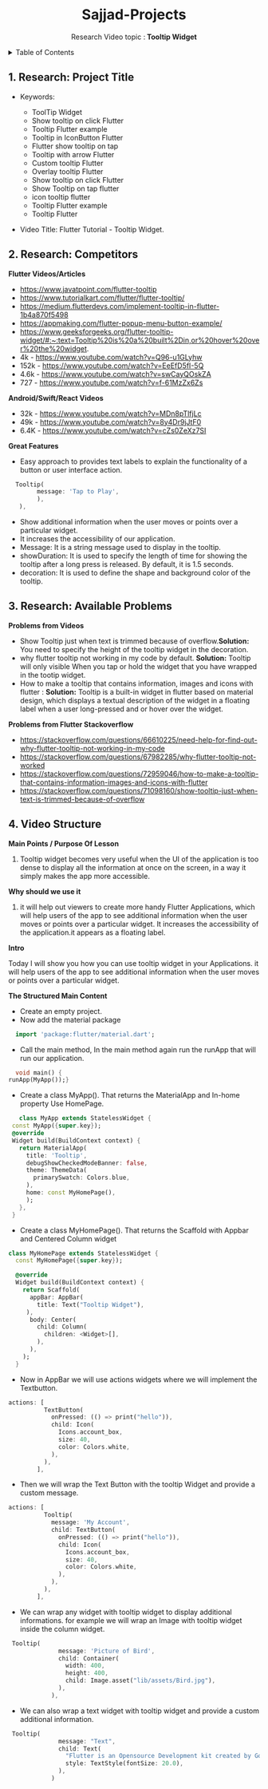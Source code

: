 
<div align="center">
  <h1 align="center">Sajjad-Projects</h1>
  <p align="center">
    Research Video topic :<strong> Tooltip Widget</strong>
  </p>
</div>



<!-- TABLE OF CONTENTS -->
<details>
  <summary>Table of Contents</summary>
  <ol>
    <li>
      <a href="#1.-Research:-Project-Title">Research: Project Title</a>
    </li>
    <li>
      <a href="#2. Research: Competitors">Research: Competitors</a>
      <ul>
        <li><a href="#Flutter-Videos/Articles">Flutter Videos/Articles</a></li>
        <li><a href="#Android/Swift/React Videos">Android/Swift/React Videos</a></li>
        <li><a href="#Great Features">Great Features</a></li>
      </ul>
    </li>
    <li><a href="#Research: Available Problems">Research: Available Problems</a>
    <ul>
        <li><a href="#Problems from Videos">Problems from Videos</a></li>
        <li><a href="#Problems from Flutter Stackoverflow">Problems from Flutter Stackoverflow</a></li>
      </ul>
      </li>
    <li><a href="#Video Structure">Video Structure</a>
    <ul>
        <li><a href="#Main Points / Purpose Of Lesson">Main Points / Purpose Of Lesson</a></li>
        <li><a href="#Why should we use it">Why should we use it</a></li>
        <li><a href="#Intro">Intro</a></li>
        <li><a href="#The Structured Main Content">The Structured Main Content</a></li>
      </ul>
    </li>  
  </ol>
</details>



<!-- ABOUT THE PROJECT -->
## 1. Research: Project Title 
- Keywords: 
  - ToolTip Widget
  - Show tooltip on click Flutter
  - Tooltip Flutter example
  - Tooltip in IconButton Flutter
  - Flutter show tooltip on tap
  - Tooltip with arrow Flutter
  - Custom tooltip Flutter
  - Overlay tooltip Flutter
  - Show tooltip on click Flutter
  - Show Tooltip on tap flutter
  - icon tooltip flutter
  - Tooltip Flutter example
  - Tooltip Flutter 

- Video Title: Flutter Tutorial - Tooltip Widget.


## 2. Research: Competitors

**Flutter Videos/Articles**

- https://www.javatpoint.com/flutter-tooltip
- https://www.tutorialkart.com/flutter/flutter-tooltip/
- https://medium.flutterdevs.com/implement-tooltip-in-flutter-1b4a870f5498
- https://appmaking.com/flutter-popup-menu-button-example/
- https://www.geeksforgeeks.org/flutter-tooltip-widget/#:~:text=Tooltip%20is%20a%20built%2Din,or%20hover%20over%20the%20widget.
- 4k - https://www.youtube.com/watch?v=Q96-u1GLyhw
- 152k - https://www.youtube.com/watch?v=EeEfD5fI-5Q
- 4.6k - https://www.youtube.com/watch?v=swCayQOskZA
- 727 - https://www.youtube.com/watch?v=f-61MzZx6Zs

**Android/Swift/React Videos**
- 32k - https://www.youtube.com/watch?v=MDn8pTlfjLc
- 49k - https://www.youtube.com/watch?v=8y4Dr9jJtF0
- 6.4K - https://www.youtube.com/watch?v=cZs0ZeXz7SI

**Great Features** 
- Easy approach to provides text labels to explain the functionality of a button or user interface action.
```dart
  Tooltip(  
        message: 'Tap to Play',  
        ),  
   ),  
```
- Show additional information when the user moves or points over a particular widget.
- It increases the accessibility of our application.
- Message: It is a string message used to display in the tooltip.
- showDuration: It is used to specify the length of time for showing the tooltip after a long press is released. By default, it is 1.5 seconds.
- decoration: It is used to define the shape and background color of the tooltip. 

## 3. Research: Available Problems

**Problems from Videos** 
- Show Tooltip just when text is trimmed because of overflow.<strong>Solution:</strong> You need to specify the height of the tooltip widget in the decoration. 
- why flutter tooltip not working in my code by default. <strong>Solution:</strong> Tooltip will only visible When you tap or hold the widget that you have wrapped in the tootip widget.
- How to make a tooltip that contains information, images and icons with flutter : <strong>Solution:</strong> Tooltip is a built-in widget in flutter based on material design, which displays a textual description of the widget in a floating label when a user long-pressed and or hover over the widget.

**Problems from Flutter Stackoverflow**
- https://stackoverflow.com/questions/66610225/need-help-for-find-out-why-flutter-tooltip-not-working-in-my-code
- https://stackoverflow.com/questions/67982285/why-flutter-tooltip-not-worked
- https://stackoverflow.com/questions/72959046/how-to-make-a-tooltip-that-contains-information-images-and-icons-with-flutter
- https://stackoverflow.com/questions/71098160/show-tooltip-just-when-text-is-trimmed-because-of-overflow

## 4. Video Structure

**Main Points / Purpose Of Lesson**

1. Tooltip widget becomes very useful when the UI of the application is too dense to display all the information at once on the screen, in a way it simply makes the app more accessible.

**Why should we use it**
 1. it will help out viewers to create more handy Flutter Applications, which will help users of the app to see additional information when the user moves or points over a particular widget. It increases the accessibility of the application.it appears as a floating label.

**Intro**

Today I will show you how you can use tooltip widget in your Applications. it will help users of the app to see additional information when the user moves or points over a particular widget.

**The Structured Main Content**
  - Create an empty project.
  - Now add the material package
  ```dart
    import 'package:flutter/material.dart';
  ```
  - Call the main method, In the main method again run the runApp that will run our application.
  ```dart
    void main() {
  runApp(MyApp());}
  ```
  - Create a class MyApp(). That returns the MaterialApp and In-home property Use HomePage.

 ```dart
    class MyApp extends StatelessWidget {
  const MyApp({super.key});
  @override
  Widget build(BuildContext context) {
    return MaterialApp(
      title: 'Tooltip',
      debugShowCheckedModeBanner: false,
      theme: ThemeData(
        primarySwatch: Colors.blue,
      ),
      home: const MyHomePage(),
      );
    },
  }
```
  - Create a class MyHomePage(). That returns the Scaffold with Appbar and Centered Column widget
```dart
class MyHomePage extends StatelessWidget {
  const MyHomePage({super.key});

  @override
  Widget build(BuildContext context) {
    return Scaffold(
      appBar: AppBar(
        title: Text("Tooltip Widget"),
     ),
      body: Center(
        child: Column(
          children: <Widget>[],
        ),
      ),
    );
  }
```
  - Now in AppBar we will use actions widgets where we will implement the Textbutton.
```dart
actions: [
          TextButton(
            onPressed: (() => print("hello")),
            child: Icon(
              Icons.account_box,
              size: 40,
              color: Colors.white,
            ),
          ),
        ],
```
  - Then we will wrap the Text Button with the tooltip Widget and provide a custom message.

```dart
actions: [
          Tooltip(
            message: 'My Account',
            child: TextButton(
              onPressed: (() => print("hello")),
              child: Icon(
                Icons.account_box,
                size: 40,
                color: Colors.white,
              ),
            ),
          ),
        ],
```
  - We can wrap any widget with tooltip widget to display additional informations. for example we will wrap an Image with tooltip widget inside the column widget.

```dart
 Tooltip(
              message: 'Picture of Bird',
              child: Container(
                width: 400,
                height: 400,
                child: Image.asset("lib/assets/Bird.jpg"),
              ),
            ),
```
  - We can also wrap a text widget with tooltip widget and provide a custom additional information.

```dart
 Tooltip(
              message: "Text",
              child: Text(
                "Flutter is an Opensource Development kit created by Google ",
                style: TextStyle(fontSize: 20.0),
              ),
            )
```

